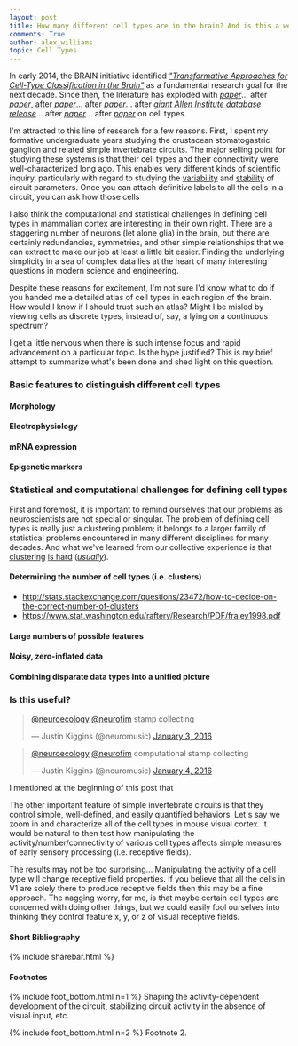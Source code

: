 ```yaml
---
layout: post
title: How many different cell types are in the brain? And is this a well-posed and useful question?
comments: True
author: alex_williams
topic: Cell Types
---
```


In early 2014, the BRAIN initiative identified [*"Transformative Approaches for Cell-Type Classification in the Brain"*](http://grants.nih.gov/grants/guide/rfa-files/RFA-MH-14-215.html) as a fundamental research goal for the next decade. Since then, the literature has exploded with [*paper*](http://dx.doi.org/10.1126/science.aac9462)... after [*paper*](http://dx.doi.org/10.1038/nature16468), after [*paper*](http://dx.doi.org/10.1038/nbt.3443)... after [*paper*](http://dx.doi.org/10.1038/nbt.3445)... after [*giant Allen Institute database release*](http://celltypes.brain-map.org/)... after [*paper*](http://dx.doi.org/10.1126/science.aaa1934)... after [*paper*](http://dx.doi.org/10.1152/jn.00237.2015) on cell types.

I'm attracted to this line of research for a few reasons. First, I spent my formative undergraduate years studying the crustacean stomatogastric ganglion and related simple invertebrate circuits. The major selling point for studying these systems is that their cell types and their connectivity were well-characterized long ago. This enables very different kinds of scientific inquiry, particularly with regard to studying the [variability](#) and [stability](#) of circuit parameters. Once you can attach definitive labels to all the cells in a circuit, you can ask how those cells 

I also think the computational and statistical challenges in defining cell types in mammalian cortex are interesting in their own right. There are a staggering number of neurons (let alone glia) in the brain, but there are certainly redundancies, symmetries, and other simple relationships that we can extract to make our job at least a little bit easier. Finding the underlying simplicity in a sea of complex data lies at the heart of many interesting questions in modern science and engineering.

Despite these reasons for excitement, I'm not sure I'd know what to do if you handed me a detailed atlas of cell types in each region of the brain. How would I know if I should trust such an atlas? Might I be misled by viewing cells as discrete types, instead of, say, a lying on a continuous spectrum?

I get a little nervous when there is such intense focus and rapid advancement on a particular topic. Is the hype justified? This is my brief attempt to summarize what's been done and shed light on this question.

<!--more-->

### Basic features to distinguish different cell types

#### Morphology

#### Electrophysiology

#### mRNA expression

#### Epigenetic markers

### Statistical and computational challenges for defining cell types

First and foremost, it is important to remind ourselves that our problems as neuroscientists are not special or singular. The problem of defining cell types is really just a clustering problem; it belongs to a larger family of statistical problems encountered in many different disciplines for many decades. And what we've learned from our collective experience is that [clustering](#) [is hard](#) ([*usually*](#)). 

#### Determining the number of cell types (i.e. clusters)

* http://stats.stackexchange.com/questions/23472/how-to-decide-on-the-correct-number-of-clusters
* https://www.stat.washington.edu/raftery/Research/PDF/fraley1998.pdf

#### Large numbers of possible features

#### Noisy, zero-inflated data

#### Combining disparate data types into a unified picture

### Is this useful?

<blockquote class="twitter-tweet tw-align-center" lang="en"><p lang="en" dir="ltr"><a href="https://twitter.com/neuroecology">@neuroecology</a> <a href="https://twitter.com/neurofim">@neurofim</a> stamp collecting</p>&mdash; Justin Kiggins (@neuromusic) <a href="https://twitter.com/neuromusic/status/683745779509403649">January 3, 2016</a></blockquote>
<script async src="//platform.twitter.com/widgets.js" charset="utf-8"></script>

<blockquote class="twitter-tweet tw-align-center" lang="en"><p lang="en" dir="ltr"><a href="https://twitter.com/neuroecology">@neuroecology</a> <a href="https://twitter.com/neurofim">@neurofim</a> computational stamp collecting</p>&mdash; Justin Kiggins (@neuromusic) <a href="https://twitter.com/neuromusic/status/683888384578719744">January 4, 2016</a></blockquote>
<script async src="//platform.twitter.com/widgets.js" charset="utf-8"></script>

I mentioned at the beginning of this post that 

The other important feature of simple invertebrate circuits is that they control simple, well-defined, and easily quantified behaviors. Let's say we zoom in and characterize all of the cell types in mouse visual cortex. It would be natural to then test how manipulating the activity/number/connectivity of various cell types affects simple measures of early sensory processing (i.e. receptive fields).

The results may not be too surprising... Manipulating the activity of a cell type will change receptive field properties. If you believe that all the cells in V1 are solely there to produce receptive fields then this may be a fine approach. The nagging worry, for me, is that maybe certain cell types are concerned with doing other things, but we could easily fool ourselves into thinking they control feature x, y, or z of visual receptive fields.

#### Short Bibliography

{% include sharebar.html %}

#### Footnotes

<p class="footnotes" markdown="1">
{% include foot_bottom.html n=1 %} Shaping the activity-dependent development of the circuit, stabilizing circuit activity in the absence of visual input, etc.
</p>
<p class="footnotes" markdown="1">
{% include foot_bottom.html n=2 %} Footnote 2.
</p>
